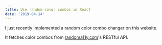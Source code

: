 ```yaml
---
title: Use random color combos in React
date: '2019-04-14'
---
```


I just recently implemented a random color combo changer on this website. 

It fetches color combos from [randoma11y.com](https://randoma11y.com)'s RESTful API. 

